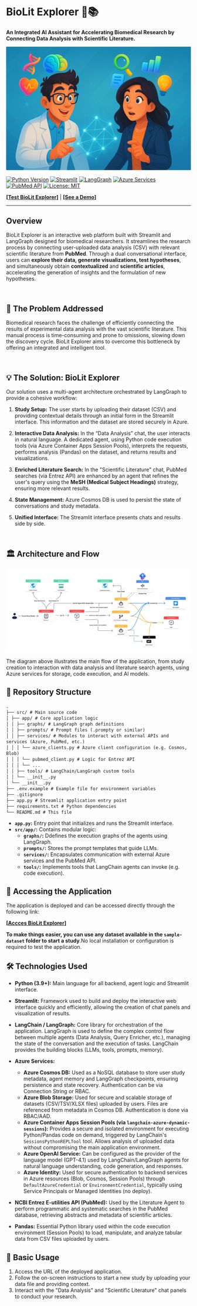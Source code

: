 
# BioLit Explorer 🧬📚

**An Integrated AI Assistant for Accelerating Biomedical Research by Connecting Data Analysis with Scientific Literature.**

![Banner](./assets/BioLitExplorer.png)



[![Python Version](https://img.shields.io/badge/Python-3.9+-blue.svg)](https://www.python.org) [![Streamlit](https://img.shields.io/badge/Streamlit-Deployed-orange.svg)](https://streamlit.io) [![LangGraph](https://img.shields.io/badge/LangChain-LangGraph-purple.svg)](https://python.langchain.com/docs/langgraph/) [![Azure Services](https://img.shields.io/badge/Azure-Services-blue.svg)](https://azure.microsoft.com) [![PubMed API](https://img.shields.io/badge/PubMed-Entrez%20API-lightgrey.svg)](https://www.ncbi.nlm.nih.gov/books/NBK25501/) [![License: MIT](https://img.shields.io/badge/License-MIT-green.svg)](https://opensource.org/licenses/MIT)

**[[Test BioLit Explorer](https://biolitexplorer.streamlit.app/)]** | **[[See a Demo](https://drive.google.com/file/d/14Tdm538XxBCTZ5-huOnp-KwkkrWADxej/view?usp=sharing )]**

---

## Overview

BioLit Explorer is an interactive web platform built with Streamlit and LangGraph designed for biomedical researchers. It streamlines the research process by connecting user-uploaded data analysis (CSV) with relevant scientific literature from **PubMed**. Through a dual conversational interface, users can **explore their data, generate visualizations, test hypotheses**, and simultaneously obtain **contextualized** and **scientific articles**, accelerating the generation of insights and the formulation of new hypotheses.

<br>

## 🎯 The Problem Addressed

Biomedical research faces the challenge of efficiently connecting the results of experimental data analysis with the vast scientific literature. This manual process is time-consuming and prone to omissions, slowing down the discovery cycle. BioLit Explorer aims to overcome this bottleneck by offering an integrated and intelligent tool.

<br>

## 💡 The Solution: BioLit Explorer

Our solution uses a multi-agent architecture orchestrated by LangGraph to provide a cohesive workflow:

1. **Study Setup:** The user starts by uploading their dataset (CSV) and providing contextual details through an initial form in the Streamlit interface. This information and the dataset are stored securely in Azure.

2. **Interactive Data Analysis:** In the “Data Analysis” chat, the user interacts in natural language. A dedicated agent, using Python code execution tools (via Azure Container Apps Session Pools), interprets the requests, performs analysis (Pandas) on the dataset, and returns results and visualizations.

3. **Enriched Literature Search:** In the "Scientific Literature" chat, PubMed searches (via Entrez API) are enhanced by an agent that refines the user's query using the **MeSH (Medical Subject Headings)** strategy, ensuring more relevant results.

4. **State Management:** Azure Cosmos DB is used to persist the state of conversations and study metadata.

5. **Unified Interface:** The Streamlit interface presents chats and results side by side.
   
<br>

## 🏛️ Architecture and Flow

![Achitecture & Flow](./assets/Architecture&Flow.png)

The diagram above illustrates the main flow of the application, from study creation to interaction with data analysis and literature search agents, using Azure services for storage, code execution, and AI models.

## 📂 Repository Structure

```
.
├── src/ # Main source code
│ ├── app/ # Core application logic
│ │ ├── graphs/ # LangGraph graph definitions
│ │ ├── prompts/ # Prompt files (.prompty or similar)
│ │ ├── services/ # Modules to interact with external APIs and services (Azure, PubMed, etc.)
│ │ │ └── azure_clients.py # Azure client configuration (e.g. Cosmos, Blob)
│ │ │ └── pubmed_client.py # Logic for Entrez API
│ │ │ └── ...
│ │ ├── tools/ # LangChain/LangGraph custom tools
│ │ └── __init__.py
│ └── __init__.py
├── .env.example # Example file for environment variables
├── .gitignore
├── app.py # Streamlit application entry point
├── requirements.txt # Python dependencies
└── README.md # This file
```

*   **`app.py`:** Entry point that initializes and runs the Streamlit interface.
*   **`src/app/`:** Contains modular logic:
    *   **`graphs/`:** Ddefines the execution graphs of the agents using LangGraph.
    *   **`prompts/`:** Stores the prompt templates that guide LLMs.
    *   **`services/`:** Encapsulates communication with external Azure services and the PubMed API.
    *   **`tools/`:** Implements tools that LangChain agents can invoke (e.g. code execution).

## 🚀 Accessing the Application

The application is deployed and can be accessed directly through the following link:

**[[Accces BioLit Explorer](https://biolitexplorer.streamlit.app/)]**

**To make things easier, you can use any dataset available in the `sample-dataset` folder to start a study**.No local installation or configuration is required to test the application.

## 🛠️ Technologies Used

* **Python (3.9+):** Main language for all backend, agent logic and Streamlit interface.

* **Streamlit:** Framework used to build and deploy the interactive web interface quickly and efficiently, allowing the creation of chat panels and visualization of results.

* **LangChain / LangGraph:** Core library for orchestration of the application. LangGraph is used to define the complex control flow between multiple agents (Data Analysis, Query Enricher, etc.), managing the state of the conversation and the execution of tasks. LangChain provides the building blocks (LLMs, tools, prompts, memory).

* **Azure Services:**
  * **Azure Cosmos DB:** Used as a NoSQL database to store user study metadata, agent memory and LangGraph checkpoints, ensuring persistence and state recovery. Authentication can be via Connection String or RBAC.
  * **Azure Blob Storage:** Used for secure and scalable storage of datasets (CSV/TSV/XLSX files) uploaded by users. Files are referenced from metadata in Cosmos DB. Authentication is done via RBAC/AAD.
  * **Azure Container Apps Session Pools (via `langchain-azure-dynamic-sessions`):** Provides a secure and isolated environment for executing Python/Pandas code on demand, triggered by LangChain's `SessionsPythonREPLTool` tool. Allows analysis of uploaded data without compromising the main application environment.
  * **Azure OpenAI Service:** Can be configured as the provider of the language model (GPT-4.1) used by LangChain/LangGraph agents for natural language understanding, code generation, and responses.
  * **Azure Identity:** Used for secure authentication to backend services in Azure resources (Blob, Cosmos, Session Pools) through `DefaultAzureCredential` or `EnvironmentCredential`, typically using Service Principals or Managed Identities (no deploy).

* **NCBI Entrez E-utilities API (PubMed):** Used by the Literature Agent to perform programmatic and systematic searches in the PubMed database, retrieving abstracts and metadata of scientific articles.

* **Pandas:** Essential Python library used within the code execution environment (Session Pools) to load, manipulate, and analyze tabular data from CSV files uploaded by users.

## 📖 Basic Usage

1. Access the URL of the deployed application.
2. Follow the on-screen instructions to start a new study by uploading your data file and providing context.
3. Interact with the "Data Analysis" and "Scientific Literature" chat panels to conduct your research.

